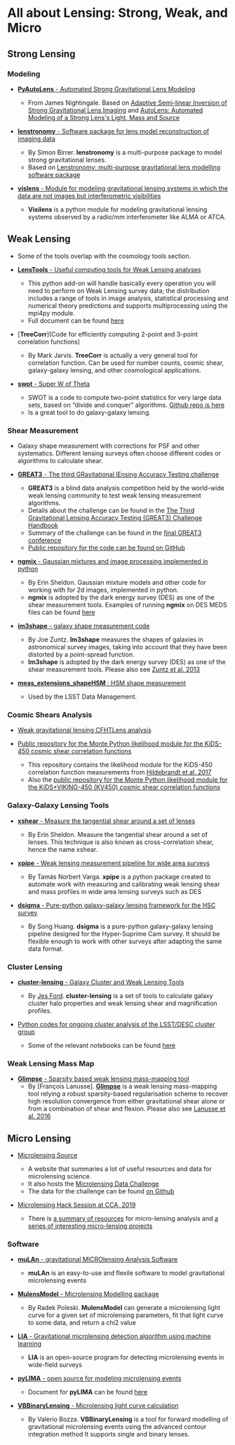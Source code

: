 # All about Lensing: Strong, Weak, and Micro

## Strong Lensing

### Modeling

- [__PyAutoLens__ - Automated Strong Gravitational Lens Modeling](https://github.com/Jammy2211/PyAutoLens)
    * From James Nightingale. Based on [Adaptive Semi-linear Inversion of Strong Gravitational Lens Imaging](https://arxiv.org/abs/1412.7436) and [AutoLens: Automated Modeling of a Strong Lens's Light, Mass and Source](https://arxiv.org/abs/1708.07377)

- [__lenstronomy__ - Software package for lens model reconstruction of imaging data](https://github.com/sibirrer/lenstronomy)
    * By Simon Birrer. __lenstronomy__ is a multi-purpose package to model strong gravitational lenses.
    * Based on [Lenstronomy: multi-purpose gravitational lens modelling software package](https://arxiv.org/abs/1803.09746v1)

- [__vislens__ - Module for modeling gravitational lensing systems in which the data are not images but interferometric visibilities](https://github.com/jspilker/visilens)
    * __Visilens__ is a python module for modeling gravitational lensing systems observed by a radio/mm interferometer like ALMA or ATCA.

## Weak Lensing

* Some of the tools overlap with the cosmology tools section.

* [__LensTools__ - Useful computing tools for Weak Lensing analyses](https://github.com/apetri/LensTools)
    - This python add-on will handle basically every operation you will need to perform on Weak Lensing survey data; the distribution includes a range of tools in image analysis, statistical processing and numerical theory predictions and supports multiprocessing using the mpi4py module.
    - Full document can be found [here](https://lenstools.readthedocs.io/en/latest/)

* [__TreeCorr__](Code for efficiently computing 2-point and 3-point correlation functions)
    - By Mark Jarvis. __TreeCorr__ is actually a very general tool for correlation function. Can be used for number counts, cosmic shear, galaxy-galaxy lensing, and other cosmological applications. 

* [__swot__ - Super W of Theta](https://jeancoupon.com/swot)
    - SWOT is a code to compute two-point statistics for very large data sets, based on “divide and conquer” algorithms. [Github repo is here](https://github.com/jcoupon/swot)
    - Is a great tool to do galaxy-galaxy lensing.

### Shear Measurement

* Galaxy shape measurement with corrections for PSF and other systematics. Different lensing surveys often choose different codes or algorithms to calculate shear.

* [__GREAT3__ - The third GRavitational lEnsing Accuracy Testing challenge](http://great3challenge.info/)
    - __GREAT3__ is a blind data analysis competition held by the world-wide weak lensing community to test weak lensing measurement algorithms.
    - Details about the challenge can be found in the [The Third Gravitational Lensing Accuracy Testing (GREAT3) Challenge Handbook](https://arxiv.org/abs/1308.4982)
    - Summary of the challenge can be found in the [final GREAT3 conference](http://www.great3challenge.info/?q=finalmeeting)
    - [Public repository for the code can be found on GitHub](https://github.com/barnabytprowe/great3-public)

* [__ngmix__ - Gaussian mixtures and image processing implemented in python](https://github.com/esheldon/ngmix)
    - By Erin Sheldon. Gaussian mixture models and other code for working with for 2d images, implemented in python.
    - __ngmix__ is adopted by the dark energy survey (DES) as one of the shear measurement tools. Examples of running __ngmix__ on DES MEDS files can be found [here](https://github.com/esheldon/gmix_meds)

* [__im3shape__ - galaxy shape measurement code](https://bitbucket.org/joezuntz/im3shape-git/src/master/)
    - By Joe Zuntz. __Im3shape__ measures the shapes of galaxies in astronomical survey images, taking into account that they have been distorted by a point-spread function.
    - __Im3shape__ is adopted by the dark energy survey (DES) as one of the shear measurement tools. Please also see [Zuntz et al. 2013](https://arxiv.org/abs/1302.0183)

* [__meas_extensions_shapeHSM__ : HSM shape measurement](https://github.com/lsst/meas_extensions_shapeHSM)
    - Used by the LSST Data Management.

### Cosmic Shears Analysis

* [Weak gravitational lensing CFHTLens analysis](https://github.com/apetri/CFHTLens_analysis)

* [Public repository for the Monte Python likelihood module for the KiDS-450 cosmic shear correlation functions](https://github.com/fkoehlin/kids450_cf_likelihood_public)
    - This repository contains the likelihood module for the KiDS-450 correlation function measurements from [Hildebrandt et al. 2017](https://arxiv.org/abs/1606.05338)
    - Also the [public repository for the Monte Python likelihood module for the KiDS+VIKING-450 (KV450) cosmic shear correlation functions](https://github.com/fkoehlin/kv450_cf_likelihood_public)

### Galaxy-Galaxy Lensing Tools

* [__xshear__ - Measure the tangential shear around a set of lenses](https://github.com/esheldon/xshear)
    - By Erin Sheldon. Measure the tangential shear around a set of lenses. This technique is also known as cross-correlation shear, hence the name xshear.

* [__xpipe__ - Weak lensing measurement pipeline for wide area surveys](https://github.com/vargatn/xpipe)
    - By Tamás Norbert Varga. __xpipe__ is a python package created to automate work with measuring and calibrating weak lensing shear and mass profiles in wide area lensing surveys such as DES

* [__dsigma__ - Pure-python galaxy-galaxy lensing framework for the HSC survey](https://github.com/dr-guangtou/dsigma)
    - By Song Huang. __dsigma__ is a pure-python galaxy-galaxy lensing pipeline designed for the Hyper-Suprime Cam survey. It should be flexible enough to work with other surveys after adapting the same data format.


### Cluster Lensing

* [__cluster-lensing__ - Galaxy Cluster and Weak Lensing Tools](https://github.com/jesford/cluster-lensing)
    - By [Jes Ford](http://jesford.github.io/). __cluster-lensing__ is a set of tools to calculate galaxy cluster halo properties and weak lensing shear and magnification profiles. 

* [Python codes for ongoing cluster analysis of the LSST/DESC cluster group](https://github.com/nicolaschotard/Clusters)
    - Some of the relevant notebooks can be found [here](https://github.com/lsst-france/LSST_notebooks)

### Weak Lensing Mass Map

* [__Glimpse__ - Sparsity based weak lensing mass-mapping tool](https://github.com/CosmoStat/Glimpse)
    - By [François Lanusse]. [__Glimpse__](http://www.cosmostat.org/software/glimpse) is a weak lensing mass-mapping tool relying a robust sparsity-based regularisation scheme to recover high resolution convergence from either gravitational shear alone or from a combination of shear and flexion. Please also see [Lanusse et al. 2016](https://arxiv.org/abs/1603.01599)


## Micro Lensing

* [Microlensing Source](http://microlensing-source.org/overview/)
    - A website that summaries a lot of useful resources and data for microlensing science.
    - It also hosts the [Microlensing Data Challenge](http://microlensing-source.org/data-challenge/)
    - The data for the challenge can be found [on Github](https://github.com/microlensing-data-challenge/data-challenge-1)

* [Microlensing Hack Session at CCA, 2019](https://hack.microlensing.science/)
    - There is [a summary of resources](https://hack.microlensing.science/resources/) for micro-lensing analysis and [a series of interesting micro-lensing projects](https://hack.microlensing.science/projects/)

### Software

* [__muLAn__ - gravitational MICROlensing Analysis Software](https://github.com/muLAn-project/muLAn)
    - __muLAn__ is an easy-to-use and flexile software to model gravitational microlensing events

* [__MulensModel__ - Microlensing Modelling package](https://github.com/rpoleski/MulensModel)
    - By Radek Poleski. __MulensModel__ can generate a microlensing light curve for a given set of microlensing parameters, fit that light curve to some data, and return a chi2 value

* [__LIA__ - Gravitational microlensing detection algorithm using machine learning](https://github.com/dgodinez77/LIA)
    - __LIA__ is an open-source program for detecting microlensing events in wide-field surveys

* [__pyLIMA__ - open source for modeling microlensing events](https://github.com/ebachelet/pyLIMA/)
    - Document for __pyLIMA__ can be found [here](https://ebachelet.github.io/pyLIMA/)

* [__VBBinaryLensing__ - Microlensing light curve calculation](https://github.com/valboz/VBBinaryLensing)
    - By Valerio Bozza. __VBBinaryLensing__ is a tool for forward modelling of gravitational microlensing events using the advanced contour integration method It supports single and binary lenses.